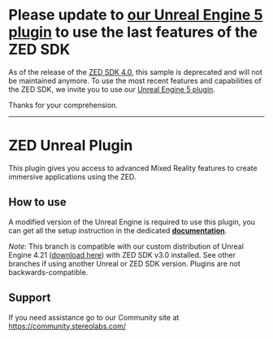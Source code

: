 # **Please update to [our Unreal Engine 5 plugin](https://github.com/stereolabs/zed-UE5) to use the last features of the ZED SDK**

As of the release of the [ZED SDK 4.0](https://www.stereolabs.com/developers/release/), this sample is deprecated and will not be maintained anymore.
To use the most recent features and capabilities of the ZED SDK, we invite you to use our [Unreal Engine 5 plugin](https://github.com/stereolabs/zed-UE5).

Thanks for your comprehension.

--------------------------------------


# ZED Unreal Plugin

This plugin gives you access to advanced Mixed Reality features to create immersive applications using the ZED.

## How to use

A modified version of the Unreal Engine is required to use this plugin, you can get all the setup instruction in the dedicated __[documentation](https://docs.stereolabs.com/mixed-reality/unreal/getting-started/)__.

*Note:* This branch is compatible with our custom distribution of Unreal Engine 4.21 ([download here](https://github.com/Stereolabs-Unreal/UnrealEngine/tree/4.21-zed)) with ZED SDK v3.0 installed. See other branches if using another Unreal or ZED SDK version. Plugins are not backwards-compatible.

## Support
If you need assistance go to our Community site at https://community.stereolabs.com/
